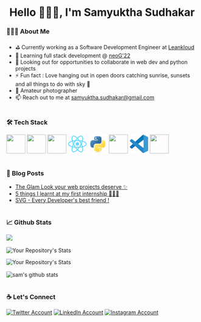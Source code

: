 <h1 align="center">Hello 🙋🏽‍♀️, I'm Samyuktha Sudhakar</h1>
<h3 align="center"></h3>

### 👩🏽‍💻 About Me
- ⛳ Currently working as a Software Development Engineer at [Leankloud](http://leankloud.com/)
- 🌱 Learning full stack development @ [neoG'22](https://neog.camp/about)
- 👯 Looking out for opportunities to collaborate in web dev and python projects
- ⚡ Fun fact : Love hanging out in open doors catching sunrise, sunsets and all things to do with sky 🌆
- 📸 Amateur photographer
- 📫 Reach out to me at [samyuktha.sudhakar@gmail.com](samyuktha.sudhakar@gmail.com)

#

### 🛠 Tech Stack
<p>
<img src="https://cdn.jsdelivr.net/gh/devicons/devicon/icons/html5/html5-original.svg" width="50" height="50"/>
<img src="https://cdn.jsdelivr.net/gh/devicons/devicon/icons/css3/css3-original.svg" width="50" height="50"/>
<img src="https://cdn.jsdelivr.net/gh/devicons/devicon/icons/javascript/javascript-original.svg" width="50" height="50" />
<img src="https://github.com/devicons/devicon/blob/v2.14.0/icons/react/react-original.svg" width="50" height="50"/>
<img src="https://github.com/devicons/devicon/blob/v2.14.0/icons/python/python-original.svg" width="50" height="50"/>
<img src="https://cdn.cdnlogo.com/logos/a/33/amazon-web-services.svg" width="50" height="50" />
<img src="https://github.com/devicons/devicon/blob/v2.14.0/icons/vscode/vscode-original.svg" width="50" height="50"/>
<img src="https://cdn.jsdelivr.net/gh/devicons/devicon/icons/canva/canva-original.svg" width="50" height="50" />
</p>

#

### 📕 Blog Posts
- [The Glam Look your web projects deserve ✨](https://dev.to/samyukthasudhakar/the-glam-look-your-web-projects-deserve-p59)
- [5 things I learnt at my first internship 👩🏽‍💻](https://dev.to/samyukthasudhakar/5-things-i-learnt-at-my-first-internship-2ook)
- [SVG - Every Developer's best friend !](https://dev.to/samyukthasudhakar/svg-every-developers-best-friend-101o)

#

### 📈 Github Stats
<img src="https://komarev.com/ghpvc/?username=samyukthasudhakar"/>

![Your Repository's Stats](https://github-readme-stats.vercel.app/api/top-langs/?username=samyukthasudhakar&theme=tokyonight)

![Your Repository's Stats](https://github-readme-stats.vercel.app/api?username=samyukthasudhakar&show_icons=true&theme=tokyonight)

<img align="center" src="http://github-readme-streak-stats.herokuapp.com?user=samyukthasudhakar&theme=tokyonight&hide_border=true&date_format=M%20j%5B%2C%20Y%5D" alt="sam's github stats" />

#

### ☕ Let's Connect
<a href="https://twitter.com/samyuktha7300"><img src="https://cdn.cdnlogo.com/logos/t/48/twitter.png" alt="Twitter Account" width="35"/></a>
<a href="www.linkedin.com/in/samyukthasudhakar"><img src="https://cdn.cdnlogo.com/logos/l/66/linkedin-icon.svg" alt="LinkedIn Account" width="30"/></a>
<a href="https://www.instagram.com/samyuktha._.sudhakar/"><img src="https://cdn.cdnlogo.com/logos/i/92/instagram.svg" alt="Instagram Account" width="30"/></a>
#
